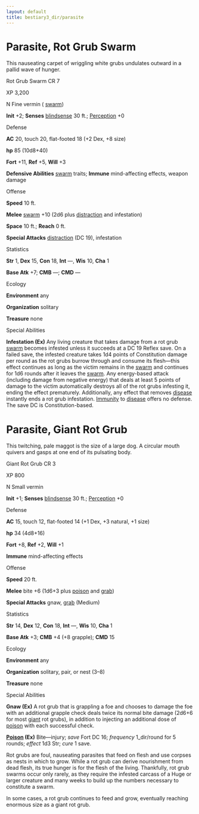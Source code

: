 ```yaml
---
layout: default
title: bestiary3_dir/parasite
---
```

# Parasite, Rot Grub Swarm

This nauseating carpet of wriggling white grubs undulates outward in a pallid wave of hunger.

Rot Grub Swarm CR 7

XP 3,200

N Fine vermin ( [swarm](monsters_dir/creatureTypes#_swarm-subtype))

**Init** +2; **Senses** [blindsense](monsters_dir/universalMonsterRules#_blindsense) 30 ft.; [Perception](skills_dir/perception#_perception) +0

Defense

**AC** 20, touch 20, flat-footed 18 (+2 Dex, +8 size)

**hp** 85 (10d8+40)

**Fort** +11, **Ref** +5, **Will** +3

**Defensive Abilities** [swarm](monsters_dir/creatureTypes#_swarm-subtype) traits; **Immune** mind-affecting effects, weapon damage

Offense

**Speed** 10 ft.

**Melee** [swarm](monsters_dir/creatureTypes#_swarm-subtype) +10 (2d6 plus [distraction](monsters_dir/universalMonsterRules#_distraction) and infestation)

**Space** 10 ft.; **Reach** 0 ft.

**Special Attacks** [distraction](monsters_dir/universalMonsterRules#_distraction) (DC 19), infestation

Statistics

**Str** 1, **Dex** 15, **Con** 18, **Int** —, **Wis** 10, **Cha** 1

**Base Atk** +7; **CMB** —; **CMD** —

Ecology

**Environment** any

**Organization** solitary

**Treasure** none

Special Abilities

**Infestation (Ex)** Any living creature that takes damage from a rot grub [swarm](monsters_dir/creatureTypes#_swarm-subtype) becomes infested unless it succeeds at a DC 19 Reflex save. On a failed save, the infested creature takes 1d4 points of Constitution damage per round as the rot grubs burrow through and consume its flesh—this effect continues as long as the victim remains in the [swarm](monsters_dir/creatureTypes#_swarm-subtype) and continues for 1d6 rounds after it leaves the [swarm](monsters_dir/creatureTypes#_swarm-subtype). Any energy-based attack (including damage from negative energy) that deals at least 5 points of damage to the victim automatically destroys all of the rot grubs infesting it, ending the effect prematurely. Additionally, any effect that removes [disease](monsters_dir/universalMonsterRules#_disease-(ex-or-su)) instantly ends a rot grub infestation. [Immunity](monsters_dir/universalMonsterRules#_immunity-(ex-or-su)) to [disease](monsters_dir/universalMonsterRules#_disease-(ex-or-su)) offers no defense. The save DC is Constitution-based.

# Parasite, Giant Rot Grub

This twitching, pale maggot is the size of a large dog. A circular mouth quivers and gasps at one end of its pulsating body.

Giant Rot Grub CR 3

XP 800

N Small vermin

**Init** +1; **Senses** [blindsense](monsters_dir/universalMonsterRules#_blindsense) 30 ft.; [Perception](skills_dir/perception#_perception) +0

Defense

**AC** 15, touch 12, flat-footed 14 (+1 Dex, +3 natural, +1 size)

**hp** 34 (4d8+16)

**Fort** +8, **Ref** +2, **Will** +1

**Immune** mind-affecting effects

Offense

**Speed** 20 ft.

**Melee** bite +6 (1d6+3 plus [poison](monsters_dir/universalMonsterRules#_poison-(ex-or-su)) and [grab](monsters_dir/universalMonsterRules#_grab))

**Special Attacks** gnaw, [grab](monsters_dir/universalMonsterRules#_grab) (Medium)

Statistics

**Str** 14, **Dex** 12, **Con** 18, **Int** —, **Wis** 10, **Cha** 1

**Base Atk** +3; **CMB** +4 (+8 grapple); **CMD** 15

Ecology

**Environment** any

**Organization** solitary, pair, or nest (3–8)

**Treasure** none

Special Abilities

**Gnaw (Ex)** A rot grub that is grappling a foe and chooses to damage the foe with an additional grapple check deals twice its normal bite damage (2d6+6 for most [giant](monsters_dir/creatureTypes#_giant-subtype) rot grubs), in addition to injecting an additional dose of [poison](monsters_dir/universalMonsterRules#_poison-(ex-or-su)) with each successful check.

**[Poison](monsters_dir/universalMonsterRules#_poison-(ex-or-su)) (Ex)** Bite—injury; _save_ Fort DC 16; _frequency_ 1_dir/round for 5 rounds; _effect_ 1d3 Str; _cure_ 1 save.

Rot grubs are foul, nauseating parasites that feed on flesh and use corpses as nests in which to grow. While a rot grub can derive nourishment from dead flesh, its true hunger is for the flesh of the living. Thankfully, rot grub swarms occur only rarely, as they require the infested carcass of a Huge or larger creature and many weeks to build up the numbers necessary to constitute a swarm.

In some cases, a rot grub continues to feed and grow, eventually reaching enormous size as a giant rot grub.

